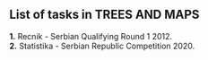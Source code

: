 ## List of tasks in TREES AND MAPS

**1.** Recnik - Serbian Qualifying Round 1 2012.  
**2.** Statistika - Serbian Republic Competition 2020.
